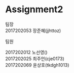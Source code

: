# Assignment2  

팀장  
2017202053 장준혜(jjhttoz)  

팀원  

2017202012 노선영()  
2017202025 최주언(cje0173)  
2017202069 윤상호(tkdgh1013)
